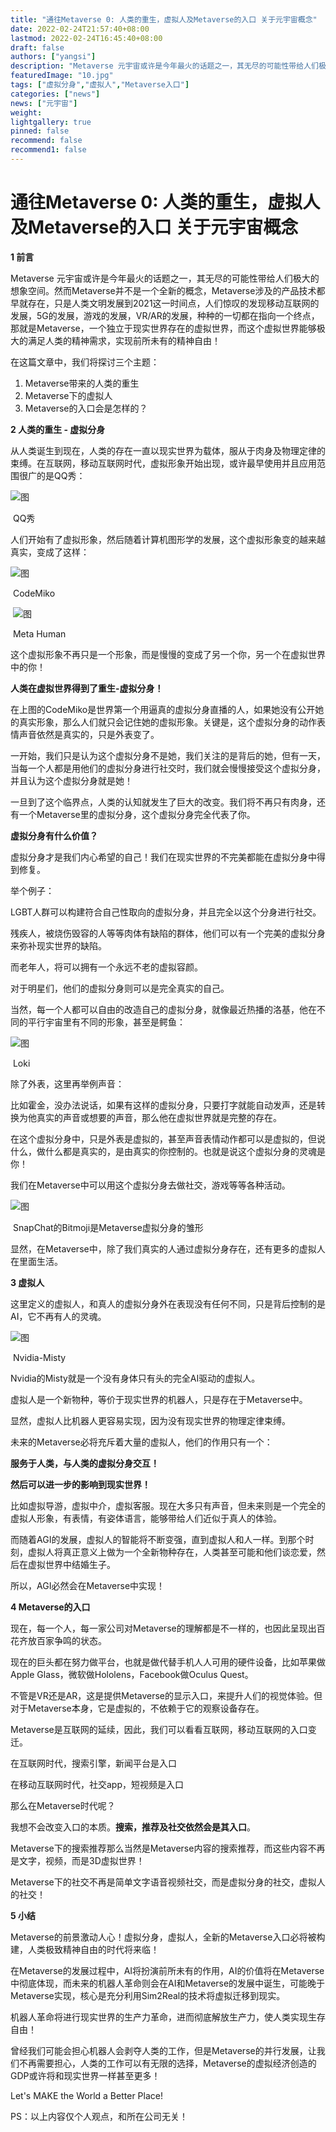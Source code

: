 ```yaml
---
title: "通往Metaverse 0: 人类的重生，虚拟人及Metaverse的入口 关于元宇宙概念"
date: 2022-02-24T21:57:40+08:00
lastmod: 2022-02-24T16:45:40+08:00
draft: false
authors: ["yangsi"]
description: "Metaverse 元宇宙或许是今年最火的话题之一，其无尽的可能性带给人们极大的想象空间。然而Metaverse并不是一个全新的概念，Metaverse涉及的产品技术都早就存在，只是人类文明发展到2021这一时间点，人们惊叹的发现移动互联网的发展，5G的发展，游戏的发展，VR/AR的发展，种种的一切都在指向一个终点，那就是Metaverse，一个独立于现实世界存在的虚拟世界，而这个虚拟世界能够极大的满足人类的精神需求，实现前所未有的精神自由！"
featuredImage: "10.jpg"
tags: ["虚拟分身","虚拟人","Metaverse入口"]
categories: ["news"]
news: ["元宇宙"]
weight: 
lightgallery: true
pinned: false
recommend: false
recommend1: false
---
```


# 通往Metaverse 0: 人类的重生，虚拟人及Metaverse的入口 关于元宇宙概念

**1 前言**

Metaverse 元宇宙或许是今年最火的话题之一，其无尽的可能性带给人们极大的想象空间。然而Metaverse并不是一个全新的概念，Metaverse涉及的产品技术都早就存在，只是人类文明发展到2021这一时间点，人们惊叹的发现移动互联网的发展，5G的发展，游戏的发展，VR/AR的发展，种种的一切都在指向一个终点，那就是Metaverse，一个独立于现实世界存在的虚拟世界，而这个虚拟世界能够极大的满足人类的精神需求，实现前所未有的精神自由！

在这篇文章中，我们将探讨三个主题：

1. Metaverse带来的人类的重生
2. Metaverse下的虚拟人
3. Metaverse的入口会是怎样的？

**2 人类的重生 - 虚拟分身**

从人类诞生到现在，人类的存在一直以现实世界为载体，服从于肉身及物理定律的束缚。在互联网，移动互联网时代，虚拟形象开始出现，或许最早使用并且应用范围很广的是QQ秀：

![图](https://pic3.zhimg.com/80/v2-f15186035361cdcc6245c9e46aa432c2_720w.jpg)

​                                                                                    QQ秀

人们开始有了虚拟形象，然后随着计算机图形学的发展，这个虚拟形象变的越来越真实，变成了这样：

![图](https://pic2.zhimg.com/80/v2-948db8ea59a24ee2376a8226681bd231_720w.jpg)

​                                                                               CodeMiko     

​         ![图](https://pic3.zhimg.com/80/v2-16dab1cfd8af93404620281fb94a0fce_720w.jpg)

​                                                                              Meta Human

这个虚拟形象不再只是一个形象，而是慢慢的变成了另一个你，另一个在虚拟世界中的你！

**人类在虚拟世界得到了重生-虚拟分身！**

在上图的CodeMiko是世界第一个用逼真的虚拟分身直播的人，如果她没有公开她的真实形象，那么人们就只会记住她的虚拟形象。关键是，这个虚拟分身的动作表情声音依然是真实的，只是外表变了。

一开始，我们只是认为这个虚拟分身不是她，我们关注的是背后的她，但有一天，当每一个人都是用他们的虚拟分身进行社交时，我们就会慢慢接受这个虚拟分身，并且认为这个虚拟分身就是她！

一旦到了这个临界点，人类的认知就发生了巨大的改变。我们将不再只有肉身，还有一个Metaverse里的虚拟分身，这个虚拟分身完全代表了你。

**虚拟分身有什么价值？**

虚拟分身才是我们内心希望的自己！我们在现实世界的不完美都能在虚拟分身中得到修复。

举个例子：

LGBT人群可以构建符合自己性取向的虚拟分身，并且完全以这个分身进行社交。

残疾人，被烧伤毁容的人等等肉体有缺陷的群体，他们可以有一个完美的虚拟分身来弥补现实世界的缺陷。

而老年人，将可以拥有一个永远不老的虚拟容颜。

对于明星们，他们的虚拟分身则可以是完全真实的自己。

当然，每一个人都可以自由的改造自己的虚拟分身，就像最近热播的洛基，他在不同的平行宇宙里有不同的形象，甚至是鳄鱼：

![图](https://pic3.zhimg.com/80/v2-7b6eb18b64a8c8ab783e155cfa8dcd82_720w.jpg)

​                                                                                       Loki

除了外表，这里再举例声音：

比如霍金，没办法说话，如果有这样的虚拟分身，只要打字就能自动发声，还是转换为他真实的声音或想要的声音，那么他在虚拟世界就是完整的存在。

在这个虚拟分身中，只是外表是虚拟的，甚至声音表情动作都可以是虚拟的，但说什么，做什么都是真实的，是由真实的你控制的。也就是说这个虚拟分身的灵魂是你！

我们在Metaverse中可以用这个虚拟分身去做社交，游戏等等各种活动。

![图](https://pic3.zhimg.com/80/v2-2ef1d7cf6f4016fe8173a912b6e0968e_720w.jpg)

​                                                            SnapChat的Bitmoji是Metaverse虚拟分身的雏形

显然，在Metaverse中，除了我们真实的人通过虚拟分身存在，还有更多的虚拟人在里面生活。

**3 虚拟人**

这里定义的虚拟人，和真人的虚拟分身外在表现没有任何不同，只是背后控制的是AI，它不再有人的灵魂。

![图](https://pic4.zhimg.com/80/v2-4626dfb0cbd8117cff8c233f415fcbb3_720w.jpg)

​                                                                                    Nvidia-Misty

Nvidia的Misty就是一个没有身体只有头的完全AI驱动的虚拟人。

虚拟人是一个新物种，等价于现实世界的机器人，只是存在于Metaverse中。

显然，虚拟人比机器人更容易实现，因为没有现实世界的物理定律束缚。

未来的Metaverse必将充斥着大量的虚拟人，他们的作用只有一个：

**服务于人类，与人类的虚拟分身交互！**

**然后可以进一步的影响到现实世界！**

比如虚拟导游，虚拟中介，虚拟客服。现在大多只有声音，但未来则是一个完全的虚拟人形象，有表情，有姿体语言，能够带给人们近似于真人的体验。

而随着AGI的发展，虚拟人的智能将不断变强，直到虚拟人和人一样。到那个时刻，虚拟人将真正意义上做为一个全新物种存在，人类甚至可能和他们谈恋爱，然后在虚拟世界中结婚生子。

所以，AGI必然会在Metaverse中实现！

**4  Metaverse的入口**

现在，每一个人，每一家公司对Metaverse的理解都是不一样的，也因此呈现出百花齐放百家争鸣的状态。

现在的巨头都在努力做平台，也就是做代替手机人人可用的硬件设备，比如苹果做Apple Glass，微软做Hololens，Facebook做Oculus Quest。

不管是VR还是AR，这是提供Metaverse的显示入口，来提升人们的视觉体验。但对于Metaverse本身，它是虚拟的，不依赖于它的观察设备存在。

Metaverse是互联网的延续，因此，我们可以看看互联网，移动互联网的入口变迁。

在互联网时代，搜索引擎，新闻平台是入口

在移动互联网时代，社交app，短视频是入口

那么在Metaverse时代呢？

我想不会改变入口的本质。**搜索，推荐及社交依然会是其入口**。

Metaverse下的搜索推荐那么当然是Metaverse内容的搜索推荐，而这些内容不再是文字，视频，而是3D虚拟世界！

Metaverse下的社交不再是简单文字语音视频社交，而是虚拟分身的社交，虚拟人的社交！

**5  小结**

Metaverse的前景激动人心！虚拟分身，虚拟人，全新的Metaverse入口必将被构建，人类极致精神自由的时代将来临！

在Metaverse的发展过程中，AI将扮演前所未有的作用，AI的价值将在Metaverse中彻底体现，而未来的机器人革命则会在AI和Metaverse的发展中诞生，可能晚于Metaverse实现，核心是充分利用Sim2Real的技术将虚拟迁移到现实。

机器人革命将进行现实世界的生产力革命，进而彻底解放生产力，使人类实现生存自由！

曾经我们可能会担心机器人会剥夺人类的工作，但是Metaverse的并行发展，让我们不再需要担心，人类的工作可以有无限的选择，Metaverse的虚拟经济创造的GDP或许将和现实世界一样甚至更多！

Let's MAKE the World a Better Place!

PS：以上内容仅个人观点，和所在公司无关！